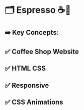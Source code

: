 # 🗂️ Espresso ☕🥯
## ➡️ Key Concepts:
## ✅ Coffee Shop Website 
## ✅ HTML CSS
## ✅ Responsive
## ✅ CSS Animations
